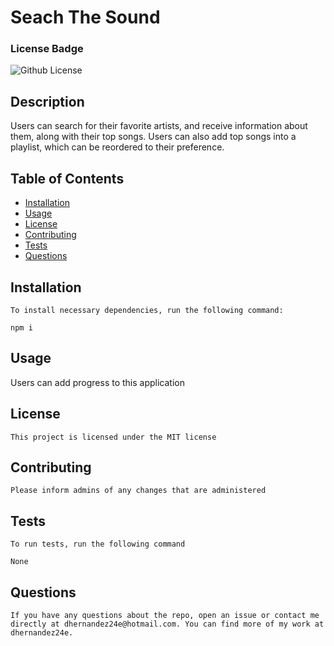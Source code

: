 # Seach The Sound

  ### License Badge

  ![Github License](http://img.shields.io/badge/license-MIT-blue.svg)

  ## Description
  Users can search for their favorite artists, and receive information about them, along with their top songs. Users can also add top songs into a playlist, which can be reordered to their preference.

  ## Table of Contents
  * [Installation](#installation)
  * [Usage](#usage)
  * [License](#license)
  * [Contributing](#contributing)
  * [Tests](#tests)
  * [Questions](#questions)

  ## Installation
    
    To install necessary dependencies, run the following command:
    
    npm i
  
  ## Usage

  Users can add progress to this application

  ## License

    This project is licensed under the MIT license

  ## Contributing

    Please inform admins of any changes that are administered

  ## Tests

    To run tests, run the following command

    None

  ## Questions
    If you have any questions about the repo, open an issue or contact me directly at dhernandez24e@hotmail.com. You can find more of my work at dhernandez24e.  
